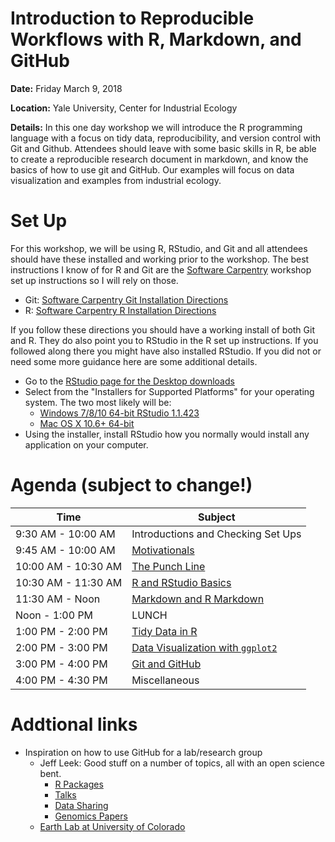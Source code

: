 # Introduction to Reproducible Workflows with R, Markdown, and GitHub 

**Date:** Friday March 9, 2018

**Location:** Yale University, Center for Industrial Ecology 

**Details:** In this one day workshop we will introduce the R programming language with a focus on tidy data, reproducibility, and version control with Git and Github.  Attendees should leave with some basic skills in R, be able to create a reproducible research document in markdown, and know the basics of how to use git and GitHub.  Our examples will focus on data visualization and examples from industrial ecology.

# Set Up

For this workshop, we will be using R, RStudio, and Git and all attendees should have these installed and working prior to the workshop.  The best instructions I know of for R and Git are the [Software Carpentry](https://software-carpentry.org/) workshop set up instructions so I will rely on those.

- Git: [Software Carpentry Git Installation Directions](https://swcarpentry.github.io/workshop-template/#git)
- R: [Software Carpentry R Installation Directions](https://swcarpentry.github.io/workshop-template/#r)

If you follow these directions you should have a working install of both Git and R.  They do also point you to RStudio in the R set up instructions.  If you followed along there you might have also installed RStudio.  If you did not or need some more guidance here are some additional details.

- Go to the [RStudio page for the Desktop downloads](https://www.rstudio.com/products/rstudio/download/#download)
- Select from the "Installers for Supported Platforms" for your operating system.  The two most likely will be:
  - [Windows 7/8/10 64-bit RStudio 1.1.423](https://download1.rstudio.org/RStudio-1.1.423.exe)
  - [Mac OS X 10.6+ 64-bit](https://download1.rstudio.org/RStudio-1.1.423.dmg)
- Using the installer, install RStudio how you normally would install any application on your computer.

# Agenda (subject to change!)

|Time               |Subject                           |
|-------------------|----------------------------------|
|9:30 AM - 10:00 AM |Introductions and Checking Set Ups| 
|9:45 AM - 10:00 AM |[Motivationals](https://jwhollister.com/codivation)| 
|10:00 AM - 10:30 AM|[The Punch Line](lessons/01_the_punch_line.md)|
|10:30 AM - 11:30 AM|[R and RStudio Basics](lessons/02_r_and_rstudio.md)|
|11:30 AM - Noon    |[Markdown and R Markdown](lessons/03_markdown_and_rmarkdown.md)|
|Noon - 1:00 PM     |LUNCH|
|1:00 PM - 2:00 PM  |[Tidy Data in R](lessons/04_tidy_data_in_r.Rmd)
|2:00 PM - 3:00 PM  |[Data Visualization with `ggplot2`](lessons/05_data_viz_with_ggplot2.md)|
|3:00 PM - 4:00 PM  |[Git and GitHub](lessons/06_git_and_github.md)| 
|4:00 PM - 4:30 PM  |Miscellaneous|
 
# Addtional links

- Inspiration on how to use GitHub for a lab/research group
  - Jeff Leek: Good stuff on a number of topics, all with an open science bent.
    - [R Packages](https://github.com/jtleek/rpackages)
    - [Talks](https://github.com/jtleek/talkguide)
    - [Data Sharing](https://github.com/jtleek/datasharing)
    - [Genomics Papers](https://github.com/jtleek/genomicspapers)
  - [Earth Lab at University of Colorado](https://github.com/earthlab)
  
